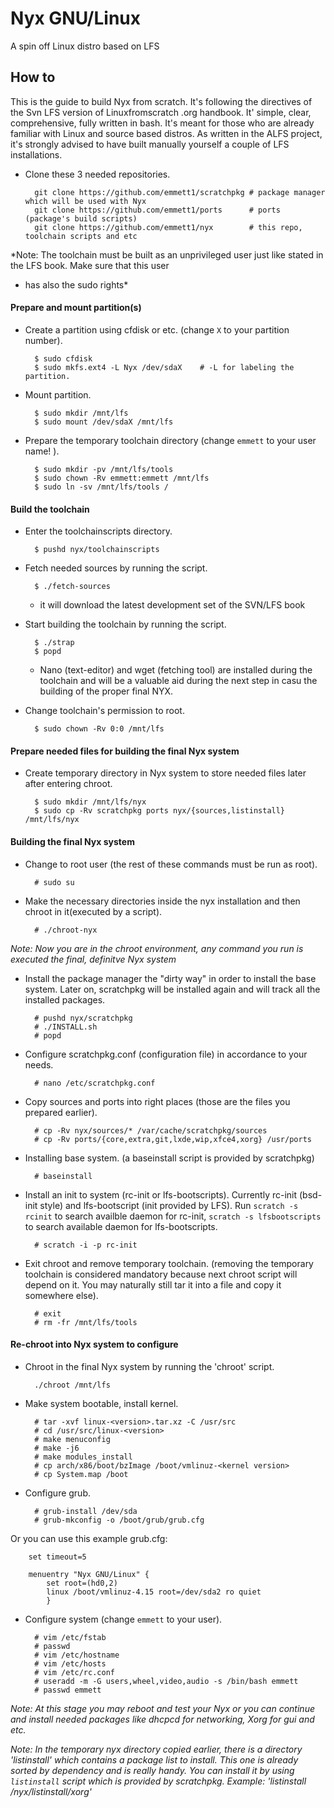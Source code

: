 # Nyx GNU/Linux
A spin off Linux distro based on LFS

## How to
This is the guide to build Nyx from scratch. It's following the directives of the Svn LFS version of Linuxfromscratch
.org handbook. It' simple, clear, comprehensive, fully written in bash. It's meant for those who are already familiar 
with Linux and source based distros. As written in the ALFS project, it's strongly advised to have built manually yourself a couple
of LFS installations. 

* Clone these 3 needed repositories.

		git clone https://github.com/emmett1/scratchpkg # package manager which will be used with Nyx
		git clone https://github.com/emmett1/ports      # ports (package's build scripts)
		git clone https://github.com/emmett1/nyx        # this repo, toolchain scripts and etc

*Note: The toolchain must be built as an unprivileged user just like stated in the LFS book. Make sure that this user
* has also the sudo rights*

#### Prepare and mount partition(s)

* Create a partition using cfdisk or etc. (change `X` to your partition number).

		$ sudo cfdisk
		$ sudo mkfs.ext4 -L Nyx /dev/sdaX    # -L for labeling the partition.
		
* Mount partition.

		$ sudo mkdir /mnt/lfs
		$ sudo mount /dev/sdaX /mnt/lfs
		
 		

* Prepare the temporary toolchain directory (change `emmett` to your user name! ).

		$ sudo mkdir -pv /mnt/lfs/tools
		$ sudo chown -Rv emmett:emmett /mnt/lfs
		$ sudo ln -sv /mnt/lfs/tools /

#### Build the toolchain

* Enter the toolchainscripts directory.

		$ pushd nyx/toolchainscripts
		
* Fetch needed sources by running the script. 

		$ ./fetch-sources
		
  - it will download the latest development set of the SVN/LFS book		
* Start building the toolchain by running the script.

		$ ./strap
		$ popd
    - Nano (text-editor) and wget (fetching tool) are installed during the toolchain and will be a valuable aid during 
    the next step in casu the building of the proper final NYX. 
* Change toolchain's permission to root.

		$ sudo chown -Rv 0:0 /mnt/lfs

#### Prepare needed files for building the final Nyx system

* Create temporary directory in Nyx system to store needed files later after entering chroot.

		$ sudo mkdir /mnt/lfs/nyx
		$ sudo cp -Rv scratchpkg ports nyx/{sources,listinstall} /mnt/lfs/nyx

#### Building the final Nyx system

* Change to root user (the rest of these commands must be run as root).

		# sudo su

* Make the necessary directories inside the nyx installation and then chroot in it(executed by a script).

		# ./chroot-nyx
		
*Note: Now you are in the chroot environment, any command you run is executed the final, definitve Nyx system*

* Install the package manager the "dirty way" in order to install the base system. Later on, scratchpkg will be installed again and will track all the installed packages. 

		# pushd nyx/scratchpkg
		# ./INSTALL.sh
		# popd

* Configure scratchpkg.conf (configuration file) in accordance to your needs.

		# nano /etc/scratchpkg.conf

* Copy sources and ports into right places (those are the files you prepared earlier).

		# cp -Rv nyx/sources/* /var/cache/scratchpkg/sources
		# cp -Rv ports/{core,extra,git,lxde,wip,xfce4,xorg} /usr/ports

* Installing base system. (a baseinstall script is provided by scratchpkg)
	
		# baseinstall

* Install an init to system (rc-init or lfs-bootscripts). Currently rc-init (bsd-init style) and lfs-bootscript (init provided by LFS). Run `scratch -s rcinit` to search availble daemon for rc-init, `scratch -s lfsbootscripts` to search available daemon for lfs-bootscripts.

		# scratch -i -p rc-init

* Exit chroot and remove temporary toolchain. (removing the temporary toolchain is considered mandatory because next chroot script will depend on it. You may naturally still tar it into a file and copy it somewhere else).

		# exit
		# rm -fr /mnt/lfs/tools
		
#### Re-chroot into Nyx system to configure

* Chroot in the final Nyx system by running the 'chroot' script.

		./chroot /mnt/lfs

* Make system bootable, install kernel.

		# tar -xvf linux-<version>.tar.xz -C /usr/src
		# cd /usr/src/linux-<version>
		# make menuconfig
		# make -j6
		# make modules_install
		# cp arch/x86/boot/bzImage /boot/vmlinuz-<kernel version>
		# cp System.map /boot

* Configure grub.

		# grub-install /dev/sda
		# grub-mkconfig -o /boot/grub/grub.cfg
		
Or you can use this example grub.cfg:

		set timeout=5

		menuentry "Nyx GNU/Linux" {
			set root=(hd0,2)
			linux /boot/vmlinuz-4.15 root=/dev/sda2 ro quiet
			}

* Configure system (change `emmett` to your user).

		# vim /etc/fstab
		# passwd
		# vim /etc/hostname
		# vim /etc/hosts
		# vim /etc/rc.conf
		# useradd -m -G users,wheel,video,audio -s /bin/bash emmett
		# passwd emmett
		
*Note: At this stage you may reboot and  test your Nyx or you can continue and install needed packages like dhcpcd for networking, Xorg for gui and etc.*

*Note: In the temporary nyx directory copied earlier, there is  a directory 'listinstall' which contains a  package list to install. This one is already sorted by dependency and is really handy. You can install it by using `listinstall` script which is provided by scratchpkg. Example: 'listinstall /nyx/listinstall/xorg'*
